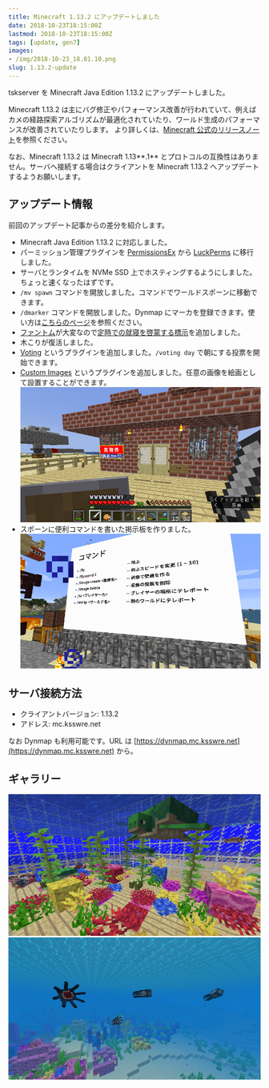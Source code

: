```yaml
---
title: Minecraft 1.13.2 にアップデートしました
date: 2018-10-23T18:15:00Z
lastmod: 2018-10-23T18:15:00Z
tags: [update, gen7]
images:
- /img/2018-10-23_18.01.10.png
slug: 1.13.2-update
---
```


tskserver を Minecraft Java Edition 1.13.2 にアップデートしました。

Minecraft 1.13.2 は主にバグ修正やパフォーマンス改善が行われていて、例えばカメの経路探索アルゴリズムが最適化されていたり、ワールド生成のパフォーマンスが改善されていたりします。
より詳しくは、[Minecraft 公式のリリースノート](https://minecraft.net/ja-jp/article/minecraft-java-edition-1132)を参照ください。

なお、Minecraft 1.13.2 は Minecraft 1.13**.1** とプロトコルの互換性はありません。サーバへ接続する場合はクライアントを Minecraft 1.13.2 へアップデートするようお願いします。

## アップデート情報
前回のアップデート記事からの差分を紹介します。

* Minecraft Java Edition 1.13.2 に対応しました。
* パーミッション管理プラグインを [PermissionsEx](https://dev.bukkit.org/projects/permissionsex) から [LuckPerms](https://www.spigotmc.org/resources/luckperms-an-advanced-permissions-plugin.28140/) に移行しました。
* サーバとランタイムを NVMe SSD 上でホスティングするようにしました。ちょっと速くなったはずです。
* `/mv spawn` コマンドを開放しました。コマンドでワールドスポーンに移動できます。
* `/dmarker` コマンドを開放しました。Dynmap にマーカを登録できます。使い方は[こちらのページ](https://mc.ksswre.net/commands/#dynmap)を参照ください。
* [ファントム](https://minecraft-ja.gamepedia.com/%E3%83%95%E3%82%A1%E3%83%B3%E3%83%88%E3%83%A0)が大変なので[定時での就寝を啓蒙する標示](/img/2018-10-16_00.01.38.png)を追加しました。
* 木こりが復活しました。
* [Voting](https://www.spigotmc.org/resources/voting-day-night-sun-rain-storm-custom.27385/) というプラグインを追加しました。`/voting day` で朝にする投票を開始できます。
* [Custom Images](https://www.spigotmc.org/resources/custom-images.53036/) というプラグインを追加しました。任意の画像を絵画として設置することができます。<br />
![](/img/2018-10-14_05.31.33.png)
* スポーンに便利コマンドを書いた掲示板を作りました。<br />
![](/img/2018-10-23_18.08.20.png)

## サーバ接続方法
* クライアントバージョン: 1.13.2
* アドレス: mc.ksswre.net

なお Dynmap も利用可能です。URL は [https://dynmap.mc.ksswre.net](https://dynmap.mc.ksswre.net) から。

## ギャラリー
![](/img/2018-10-23_17.58.09.png)
![](/img/2018-10-23_18.01.10.png)

